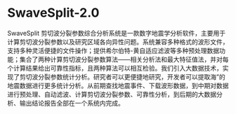 # SwaveSplit-2.0
SwaveSplit 剪切波分裂参数综合分析系统是一款数字地震学分析软件，主要用于计算剪切波分裂参数以及研究区域各向异性问题。系统兼容多种格式的波形文件，支持多种灵活便捷的文件操作；提供希尔伯特-黄自适应滤波等多种预处理数据功能；集合了两种计算剪切波分裂参数算法——相关分析法和最大特征值法，并对每个计算结果给出可靠性指标，且两种算法可以相互检验。我们引入大数据技术，实现了剪切波分裂参数统计分析。研究者可以更便捷地研究，开发者可以提取海”的地震数据进行更多统计分析。从前期查找地震事件、下载波形数据，到中期对数据进行预处理、自动滤波、计算剪切波分裂参数、可靠性分析，到后期的大数据分析、输出结论报告全部在一个系统内完成。
